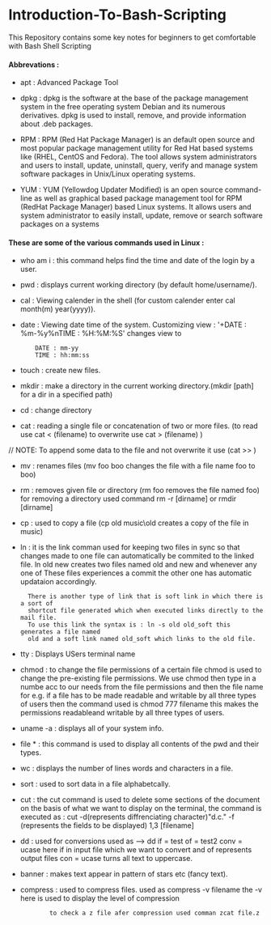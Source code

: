 # Introduction-To-Bash-Scripting
This Repository contains some key notes for beginners to get comfortable with Bash Shell Scripting

#### Abbrevations :

* apt : Advanced Package Tool

* dpkg : dpkg is the software at the base of the package management system in
the free operating system Debian and its numerous derivatives.
dpkg is used to install, remove, and provide information about .deb packages.

* RPM : RPM (Red Hat Package Manager) is an default open source and most popular
package management utility for Red Hat based systems like (RHEL, CentOS and Fedora).
The tool allows system administrators and users to install, update, uninstall,
query, verify and manage system software packages in Unix/Linux operating systems.

* YUM : YUM (Yellowdog Updater Modified) is an open source command-line as well
as graphical based package management tool for
RPM (RedHat Package Manager) based Linux systems. It allows users and system
administrator to easily install, update, remove or search software packages on a systems



#### These are some of the various commands used in Linux :

* who am i : this command helps find the time and date of the login by a user.

* pwd : displays current working directory (by default home/username/).

* cal : Viewing calender in the shell (for custom calender enter cal month(m) year(yyyy)).

* date : Viewing date time of the system.
          Customizing view : '+DATE : %m-%y%nTIME : %H:%M:%S' changes view to

          DATE : mm-yy
          TIME : hh:mm:ss

* touch : create new files.

* mkdir : make a directory in the current working directory.(mkdir [path] for a dir
           in a specified path)

* cd : change directory

* cat : reading a single file or concatenation of two or more files.
         (to read use cat < (filename) to overwrite use cat > (filename) )

// NOTE: To append some data to the file and not overwrite it use (cat >> )

* mv : renames files (mv foo boo changes the file with a file name foo to boo)

* rm : removes given file or directory (rm foo removes the file named foo)
        for removing a directory used command rm -r [dirname] or rmdir [dirname]

* cp : used to copy a file (cp old music\old creates a copy of the file in music)

* ln : it is the link comman used for keeping two files in sync so that changes
        made to one file can automatically be commited to the linked file.
        ln old new creates two files named old and new and whenever any one of These
        files experiences a commit the other one has automatic updataion accordingly.

        There is another type of link that is soft link in which there is a sort of
        shortcut file generated which when executed links directly to the mail file.
        To use this link the syntax is : ln -s old old_soft this generates a file named
        old and a soft link named old_soft which links to the old file.

* tty : Displays USers terminal name

* chmod : to change the file permissions of a certain file chmod is used to change the
           pre-existing file permissions. We use chmod then type in a numbe acc to our
           needs from the file permissions and then the file name for e.g. if a file has
           to be made readable and writable by all three types of users then the command
           used is chmod 777 filename this makes the permissions readableand writable
           by all three types of users.

* uname -a : displays all of your system info.

* file * : this command is used to display all contents of the pwd and their types.

* wc : displays the number of lines words and characters in a file.

* sort : used to sort data in a file alphabetcally.

* cut : the cut command is used to delete some sections of the document on the basis
         of what we want to display on the terminal,
         the command is executed as : cut -d(represents diffrenciating character)"d.c." -f (represents the fields to be displayed) 1,3 [filename]

* dd : used for conversions used as --> dd if = test of = test2 conv = ucase
        here if in input file which we want to convert and of represents output
        files con = ucase turns all text to uppercase.

* banner : makes text appear in pattern of stars etc (fancy text).

* compress : used to compress files. used as compress -v filename
              the -v here is used to display the level of compression

              to check a z file afer compression used comman zcat file.z


